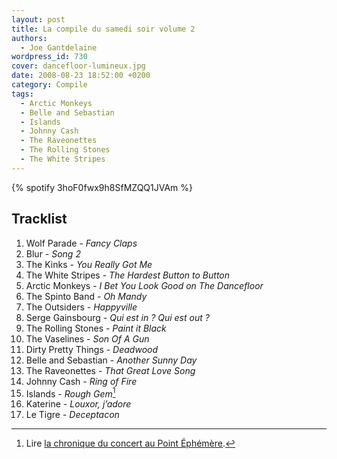```yaml
---
layout: post
title: La compile du samedi soir volume 2
authors:
  - Joe Gantdelaine
wordpress_id: 730
cover: dancefloor-lumineux.jpg
date: 2008-08-23 18:52:00 +0200
category: Compile
tags:
  - Arctic Monkeys
  - Belle and Sebastian
  - Islands
  - Johnny Cash
  - The Raveonettes
  - The Rolling Stones
  - The White Stripes
---
```


{% spotify 3hoF0fwx9h8SfMZQQ1JVAm %}

## Tracklist

1. Wolf Parade - _Fancy Claps_
1. Blur - _Song 2_
1. The Kinks - _You Really Got Me_
1. The White Stripes - _The Hardest Button to Button_
1. Arctic Monkeys - _I Bet You Look Good on The Dancefloor_
1. The Spinto Band - _Oh Mandy_
1. The Outsiders - _Happyville_
1. Serge Gainsbourg - _Qui est in ? Qui est out ?_
1. The Rolling Stones - _Paint it Black_
1. The Vaselines - _Son Of A Gun_
1. Dirty Pretty Things - _Deadwood_
1. Belle and Sebastian - _Another Sunny Day_
1. The Raveonettes - _That Great Love Song_
1. Johnny Cash - _Ring of Fire_
1. Islands - _Rough Gem_[^1]
1. Katerine - _Louxor, j’adore_
1. Le Tigre - _Deceptacon_

[^1]: Lire [la chronique du concert au Point Éphémère][2].

[2]: https://www.deadrooster.org/islands-point-ephemere/
